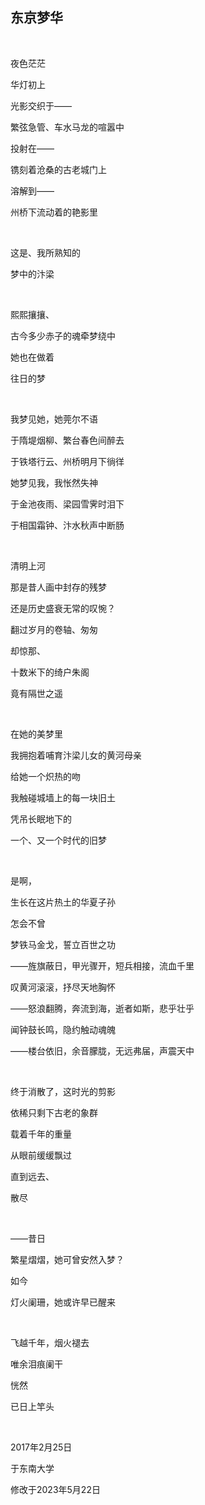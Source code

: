 ## 东京梦华

<br/>

夜色茫茫

华灯初上

光影交织于——

繁弦急管、车水马龙的喧嚣中

投射在——

镌刻着沧桑的古老城门上

溶解到——

州桥下流动着的艳影里

<br/>

这是、我所熟知的

梦中的汴梁

<br/>

熙熙攘攘、

古今多少赤子的魂牵梦绕中

她也在做着

往日的梦

<br/>

我梦见她，她莞尔不语

于隋堤烟柳、繁台春色间醉去

于铁塔行云、州桥明月下徜徉

她梦见我，我怅然失神

于金池夜雨、梁园雪霁时泪下

于相国霜钟、汴水秋声中断肠

<br/>

清明上河

那是昔人画中封存的残梦

还是历史盛衰无常的叹惋？

翻过岁月的卷轴、匆匆

却惊那、

十数米下的绮户朱阁

竟有隔世之遥

<br/>

在她的美梦里

我拥抱着哺育汴梁儿女的黄河母亲

给她一个炽热的吻

我触碰城墙上的每一块旧土

凭吊长眠地下的

一个、又一个时代的旧梦

<br/>

是啊，

生长在这片热土的华夏子孙

怎会不曾

梦铁马金戈，誓立百世之功

——旌旗蔽日，甲光骤开，短兵相接，流血千里

叹黄河滚滚，抒尽天地胸怀

——怒浪翻腾，奔流到海，逝者如斯，悲乎壮乎

闻钟鼓长鸣，隐约触动魂魄

——楼台依旧，余音朦胧，无远弗届，声震天中

<br/>

终于消散了，这时光的剪影

依稀只剩下古老的象群

载着千年的重量

从眼前缓缓飘过

直到远去、

散尽

<br/>

——昔日

繁星熠熠，她可曾安然入梦？

如今

灯火阑珊，她或许早已醒来

<br/>

飞越千年，烟火褪去

唯余泪痕阑干

恍然

已日上竿头

<br/>

2017年2月25日

于东南大学

修改于2023年5月22日

